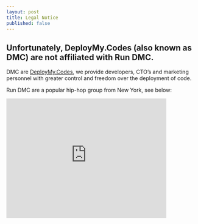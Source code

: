 ```yaml
---
layout: post
title: Legal Notice
published: false
---
```


## Unfortunately, DeployMy.Codes (also known as DMC) are not affiliated with Run DMC.

DMC are [DeployMy.Codes](http://blog.deploymy.codes/about/), we provide developers, CTO’s and marketing personnel with greater control and freedom over the deployment of code.

Run DMC are a popular hip-hop group from New York, see below:

<iframe width="420" height="315" src="https://www.youtube.com/embed/l-O5IHVhWj0" frameborder="0" allowfullscreen></iframe>